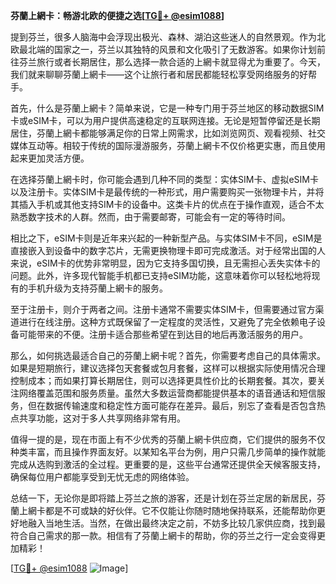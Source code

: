 **芬蘭上網卡：畅游北欧的便捷之选[[TG💪+ @esim1088](https://t.me/s/esim1088)]**

提到芬兰，很多人脑海中会浮现出极光、森林、湖泊这些迷人的自然景观。作为北欧最北端的国家之一，芬兰以其独特的风景和文化吸引了无数游客。如果你计划前往芬兰旅行或者长期居住，那么选择一款合适的上網卡就显得尤为重要了。今天，我们就来聊聊芬蘭上網卡——这个让旅行者和居民都能轻松享受网络服务的好帮手。

首先，什么是芬蘭上網卡？简单来说，它是一种专门用于芬兰地区的移动数据SIM卡或eSIM卡，可以为用户提供高速稳定的互联网连接。无论是短暂停留还是长期居住，芬蘭上網卡都能够满足你的日常上网需求，比如浏览网页、观看视频、社交媒体互动等。相较于传统的国际漫游服务，芬蘭上網卡不仅价格更实惠，而且使用起来更加灵活方便。

在选择芬蘭上網卡时，你可能会遇到几种不同的类型：实体SIM卡、虚拟eSIM卡以及注册卡。实体SIM卡是最传统的一种形式，用户需要购买一张物理卡片，并将其插入手机或其他支持SIM卡的设备中。这类卡片的优点在于操作直观，适合不太熟悉数字技术的人群。然而，由于需要邮寄，可能会有一定的等待时间。

相比之下，eSIM卡则是近年来兴起的一种新型产品。与实体SIM卡不同，eSIM是直接嵌入到设备中的数字芯片，无需更换物理卡即可完成激活。对于经常出国的人来说，eSIM卡的优势非常明显，因为它支持多国切换，且无需担心丢失实体卡的问题。此外，许多现代智能手机都已支持eSIM功能，这意味着你可以轻松地将现有的手机升级为支持芬蘭上網卡的服务。

至于注册卡，则介于两者之间。注册卡通常不需要实体SIM卡，但需要通过官方渠道进行在线注册。这种方式既保留了一定程度的灵活性，又避免了完全依赖电子设备可能带来的不便。注册卡适合那些希望在到达目的地后再激活服务的用户。

那么，如何挑选最适合自己的芬蘭上網卡呢？首先，你需要考虑自己的具体需求。如果是短期旅行，建议选择包天套餐或包月套餐，这样可以根据实际使用情况合理控制成本；而如果打算长期居住，则可以选择更具性价比的长期套餐。其次，要关注网络覆盖范围和服务质量。虽然大多数运营商都能提供基本的语音通话和短信服务，但在数据传输速度和稳定性方面可能存在差异。最后，别忘了查看是否包含热点共享功能，这对于多人共享网络非常有用。

值得一提的是，现在市面上有不少优秀的芬蘭上網卡供应商，它们提供的服务不仅种类丰富，而且操作界面友好。以某知名平台为例，用户只需几步简单的操作就能完成从选购到激活的全过程。更重要的是，这些平台通常还提供全天候客服支持，确保每位用户都能享受到无忧无虑的网络体验。

总结一下，无论你是即将踏上芬兰之旅的游客，还是计划在芬兰定居的新居民，芬蘭上網卡都是不可或缺的好伙伴。它不仅能让你随时随地保持联系，还能帮助你更好地融入当地生活。当然，在做出最终决定之前，不妨多比较几家供应商，找到最符合自己需求的那一款。相信有了芬蘭上網卡的帮助，你的芬兰之行一定会变得更加精彩！

[[TG💪+ @esim1088](https://t.me/s/esim1088) ![Image](https://i.postimg.cc/4NQfJmqS/Snipaste-2025-05-13-00-14-12.png)]